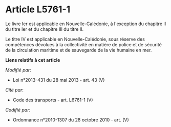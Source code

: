 # Article L5761-1

Le livre Ier est applicable en Nouvelle-Calédonie, à l'exception du chapitre II du titre Ier et du chapitre III du titre II.

Le titre IV est applicable en Nouvelle-Calédonie, sous réserve des compétences dévolues à la collectivité en matière de
police et de sécurité de la circulation maritime et de sauvegarde de la vie humaine en mer.

**Liens relatifs à cet article**

_Modifié par_:

  - Loi n°2013-431 du 28 mai 2013 - art. 43 (V)

_Cité par_:

  - Code des transports - art. L6761-1 (V)

_Codifié par_:

  - Ordonnance n°2010-1307 du 28 octobre 2010 - art. (V)
